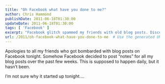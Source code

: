 ```yaml
---
title: "Oh Facebook what have you done to me?"
author: Chris Hammond
publishDate: 2011-06-18T01:30:00
updateDate: 2011-06-18T01:30:00
tags: [ 'Facebook' ]
excerpt: "Facebook glitch spammed my friends with old blog posts. Discover what went wrong and how to prevent it from happening again in the future."
url: /2011/oh-facebook-what-have-you-done-to-me  # Use the generated URL with year
---
```

<p>Apologies to all my friends who got bombarded with blog posts on Facebook tonight. Somehow Facebook decided to post “notes” for all my blog posts over the past few weeks. This is supposed to happen daily, but it hasn’t been.</p>  <p>I’m not sure why it started up tonight….</p>


